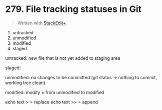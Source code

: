 # 279. File tracking statuses in Git


> Written with [StackEdit+](https://stackedit.net/).


1. untracked
2. unmodified
3. modified
4. staged

untracked: new file that is not yet added to staging area

staged: 

unmodified: no changes to be committed (git status → nothing to commit, working tree clean)

modified: modify = from unmodified to modified

echo text >  = replace
echo text >> = append
<!--stackedit_data:
eyJoaXN0b3J5IjpbLTE3OTc4ODEwNzksLTE5MjQ4NTkyNDEsLT
ExMDg0Njc4ODMsMTQ5ODAzODgxNF19
-->